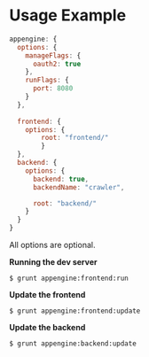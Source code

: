 # Usage Example

```js
appengine: {
  options: {
    manageFlags: {
      oauth2: true
    },
    runFlags: {
      port: 8080
    }
  },
  
  frontend: {
  	options: {
    	root: "frontend/"
		}
  },
  backend: {
    options: {
      backend: true,
      backendName: "crawler",

      root: "backend/"
    }
  }
}
```

All options are optional.


**Running the dev server**

```shell
$ grunt appengine:frontend:run
```


**Update the frontend**

```shell
$ grunt appengine:frontend:update
```


**Update the backend**

```shell
$ grunt appengine:backend:update
```